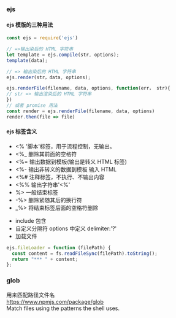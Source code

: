 ### ejs

#### ejs 模版的三种用法

```js
const ejs = require('ejs')

// =>输出染后的 HTML 字符串
let template = ejs.compile(str, options);
template(data);

// => 输出染后的 HTML 字符串
ejs.render(str，data, options);

ejs.renderFile(filename, data, options, function(err， str){
// str => 输出渲染后的 HTML 字符串
})
// 或者 promise 用法
const render = ejs.renderFile(filename, data, options)
render.then(file => file)
```

#### ejs 标签含义

- <% '脚本'标签，用于流程控制，无输出。
- <%\_ 删除其前面的空格符
- <%= 输出数据到模板(输出是转义 HTML 标签)
- <%- 输出非转义的数据到模板 输入 HTML
- <%# 注释标签，不执行、不输出内容
- <%% 输出字符串'<%'
- %> 一般结束标签
- -%> 删除紧随其后的换行符
- \_%> 将结束标签后面的空格符删除

* include 包含
* 自定义分隔符 options 中定义 delimiter:'?'
* 加载文件

```js
ejs.fileLoader = function (filePath) {
  const content = fs.readFileSync(filePath).toString();
  return "*** " + content;
};
```

### glob

用来匹配路径文件名  
https://www.npmjs.com/package/glob  
Match files using the patterns the shell uses.
